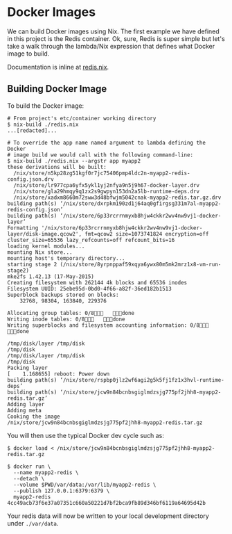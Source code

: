 # Docker Images

We can build Docker images using Nix. The first example we have defined in
this project is the Redis container. Ok, sure, Redis is super simple but
let's take a walk through the lambda/Nix expression that defines what
Docker image to build.

Documentation is inline at [redis.nix](redis.nix).

## Building Docker Image

To build the Docker image:

```
# From project's etc/container working directory
$ nix-build ./redis.nix
...[redacted]...

# To override the app name named argument to lambda defining the Docker
# image build we would call with the following command-line:
$ nix-build ./redis.nix --argstr app myapp2
these derivations will be built:
  /nix/store/n5kp28zg51kgf0r7jc75406pmp4ldc2n-myapp2-redis-config.json.drv
  /nix/store/lr977cpa6yfx5ykl1yj2nfya9n5j9h67-docker-layer.drv
  /nix/store/gla29hmqy9q1zx2s9gwpyn153dn2a5lb-runtime-deps.drv
  /nix/store/xadxm8660m72sww3d48bfwjm5042cnak-myapp2-redis.tar.gz.drv
building path(s) ‘/nix/store/dxrpkm190zd1j64aq0gfirgsg331m7al-myapp2-redis-config.json’
building path(s) ‘/nix/store/6p33rcrrnmyxb8hjw4ckkr2wv4nw9vj1-docker-layer’
Formatting '/nix/store/6p33rcrrnmyxb8hjw4ckkr2wv4nw9vj1-docker-layer/disk-image.qcow2', fmt=qcow2 size=1073741824 encryption=off cluster_size=65536 lazy_refcounts=off refcount_bits=16
loading kernel modules...
mounting Nix store...
mounting host's temporary directory...
starting stage 2 (/nix/store/8yrpnppaf59xqya6ywx80m5mk2mrz1x8-vm-run-stage2)
mke2fs 1.42.13 (17-May-2015)
Creating filesystem with 262144 4k blocks and 65536 inodes
Filesystem UUID: 25ebe95d-0bd0-4f66-a82f-36ed182b1513
Superblock backups stored on blocks:
	32768, 98304, 163840, 229376

Allocating group tables: 0/8   done
Writing inode tables: 0/8   done
Writing superblocks and filesystem accounting information: 0/8   done

/tmp/disk/layer /tmp/disk
/tmp/disk
/tmp/disk/layer /tmp/disk
/tmp/disk
Packing layer
[    1.168655] reboot: Power down
building path(s) ‘/nix/store/rspbp0jlz2wf6agi2g5k5fj1fz1x3hvl-runtime-deps’
building path(s) ‘/nix/store/jcw9n84bcnbsgiglmdzsjg775pf2jhh8-myapp2-redis.tar.gz’
Adding layer
Adding meta
Cooking the image
/nix/store/jcw9n84bcnbsgiglmdzsjg775pf2jhh8-myapp2-redis.tar.gz
```

You will then use the typical Docker dev cycle such as:

```
$ docker load < /nix/store/jcw9n84bcnbsgiglmdzsjg775pf2jhh8-myapp2-redis.tar.gz

$ docker run \
  --name myapp2-redis \
  --detach \
  --volume $PWD/var/data:/var/lib/myapp2-redis \
  --publish 127.0.0.1:6379:6379 \
  myapp2-redis
4cc49acb73f6e37a07351c660a50221d7bf2bca9fb89d346bf6119a64695d42b
```

Your redis data will now be written to your local development directory under
`./var/data`.


